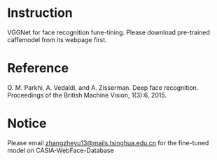 # Instruction
VGGNet for face recognition fune-tining. Please download pre-trained caffemodel from its webpage first.

# Reference
O. M. Parkhi, A. Vedaldi, and A. Zisserman. Deep face recognition. Proceedings of the British Machine Vision, 1(3):6, 2015.

# Notice
Please email zhangzheyu13@mails.tsinghua.edu.cn for the fine-tuned model on CASIA-WebFace-Database
